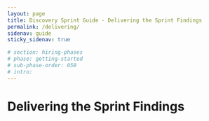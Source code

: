 ```yaml
---
layout: page
title: Discovery Sprint Guide - Delivering the Sprint Findings
permalink: /delivering/
sidenav: guide
sticky_sidenav: true

# section: hiring-phases
# phase: getting-started
# sub-phase-order: 050
# intro: 
---
```


# Delivering the Sprint Findings
